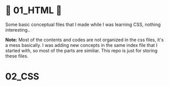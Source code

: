 # 🎨 01_HTML 🧩
Some basic conceptual files that I made while I was learning CSS, nothing interesting..<br>

**Note:** Most of the contents and codes are not organized in the css files, it's a mess basically. I was adding new concepts in the same index file that I started with, so most of the parts are similiar. This repo is just for storing these files. 
# 02_CSS
